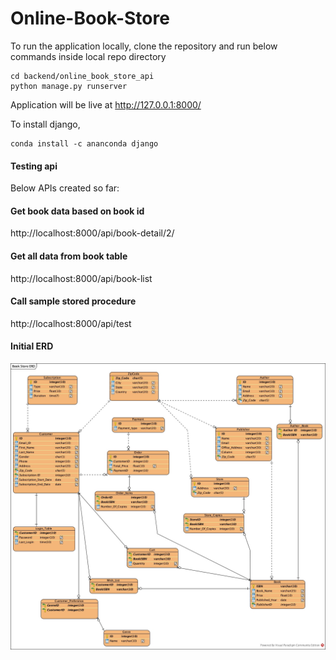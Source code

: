 # Online-Book-Store

To run the application locally, clone the repository and run below commands inside local repo directory

```
cd backend/online_book_store_api
python manage.py runserver
```
Application will be live at http://127.0.0.1:8000/

To install django,
```
conda install -c ananconda django
```


#### Testing api 
Below APIs created so far:

#### Get book data based on book id 

http://localhost:8000/api/book-detail/2/

#### Get all data from book table

http://localhost:8000/api/book-list

#### Call sample stored procedure

http://localhost:8000/api/test


#### Initial ERD
![ERD](ERD/Book_Store_ERD.jpg)